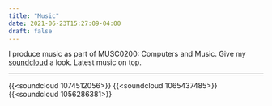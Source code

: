 ```yaml
---
title: "Music"
date: 2021-06-23T15:27:09-04:00
draft: false
---
```

I produce music as part of MUSC0200: Computers and Music. Give my [soundcloud](https://soundcloud.com/shri-bellala) a look. Latest music on top.
***
{{<soundcloud 1074512056>}}
{{<soundcloud 1065437485>}}
{{<soundcloud 1056286381>}}

